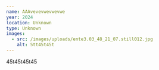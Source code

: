 ```yaml
---
name: AAAvevevwevwevwe
year: 2024
location: Unknown
type: Unknown
images:
  - src: /images/uploads/ente3.03_48_21_07.still012.jpg
    alt: 5tt45t45t
---
```

45t45t45t45
